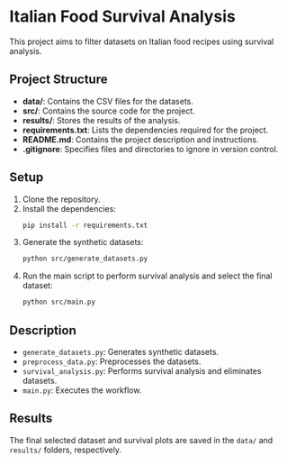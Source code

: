 # Italian Food Survival Analysis

This project aims to filter datasets on Italian food recipes using survival analysis.

## Project Structure

- **data/**: Contains the CSV files for the datasets.
- **src/**: Contains the source code for the project.
- **results/**: Stores the results of the analysis.
- **requirements.txt**: Lists the dependencies required for the project.
- **README.md**: Contains the project description and instructions.
- **.gitignore**: Specifies files and directories to ignore in version control.

## Setup

1. Clone the repository.
2. Install the dependencies:
   ```sh
   pip install -r requirements.txt
   ```
3. Generate the synthetic datasets:
   ```sh
   python src/generate_datasets.py
   ```
4. Run the main script to perform survival analysis and select the final dataset:
   ```sh
   python src/main.py
   ```

## Description

- `generate_datasets.py`: Generates synthetic datasets.
- `preprocess_data.py`: Preprocesses the datasets.
- `survival_analysis.py`: Performs survival analysis and eliminates datasets.
- `main.py`: Executes the workflow.

## Results

The final selected dataset and survival plots are saved in the `data/` and `results/` folders, respectively.
